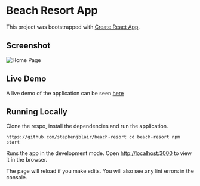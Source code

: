 # Beach Resort App

This project was bootstrapped with [Create React App](https://github.com/facebook/create-react-app).

## Screenshot

![Home Page](beach-resort-app.png)

## Live Demo

A live demo of the application can be seen [here](https://beach-resort-nine.vercel.app/)


## Running Locally

Clone the respo, install the dependencies and run the application.

`https://github.com/stephenjblair/beach-resort
cd beach-resort
npm start`

Runs the app in the development mode.
Open [http://localhost:3000](http://localhost:3000) to view it in the browser.

The page will reload if you make edits.
You will also see any lint errors in the console.

